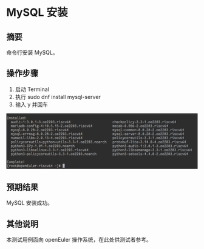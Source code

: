 # MySQL 安装

## 摘要

命令行安装 MySQL。

## 操作步骤

1. 启动 Terminal
2. 执行 sudo dnf install mysql-server
3. 输入 y 并回车

![MySQL安装](./img/MySQL安装.png)

## 预期结果

MySQL 安装成功。

## 其他说明

本测试用例面向 openEuler 操作系统，在此处供测试者参考。

